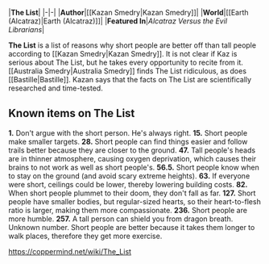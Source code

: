 |**The List**|
|-|-|
|**Author**|[[Kazan Smedry\|Kazan Smedry]]|
|**World**|[[Earth (Alcatraz)\|Earth (Alcatraz)]]|
|**Featured In**|*Alcatraz Versus the Evil Librarians*|

**The List** is a list of reasons why short people are better off than tall people according to [[Kazan Smedry\|Kazan Smedry]]. It is not clear if Kaz is serious about The List, but he takes every opportunity to recite from it. [[Australia Smedry\|Australia Smedry]] finds The List ridiculous, as does [[Bastille\|Bastille]]. Kazan says that the facts on The List are scientifically researched and time-tested.

## Known items on The List
**1.** Don't argue with the short person. He's always right.
**15.** Short people make smaller targets.
**28.** Short people can find things easier and follow trails better because they are closer to the ground.
**47.** Tall people's heads are in thinner atmosphere, causing oxygen deprivation, which causes their brains to not work as well as short people's.
**56.5.** Short people know when to stay on the ground (and avoid scary extreme heights).
**63.** If everyone were short, ceilings could be lower, thereby lowering building costs.
**82.** When short people plummet to their doom, they don't fall as far.
**127.** Short people have smaller bodies, but regular-sized hearts, so their heart-to-flesh ratio is larger, making them more compassionate.
**236.** Short people are more humble.
**257.** A tall person can shield you from dragon breath.
Unknown number. Short people are better because it takes them longer to walk places, therefore they get more exercise.



https://coppermind.net/wiki/The_List